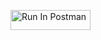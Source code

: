 [<img src="https://run.pstmn.io/button.svg" alt="Run In Postman" style="width: 128px; height: 32px;">](https://god.gw.postman.com/run-collection/33923927-de087680-c015-44ba-ba76-dc915bc99af5?action=collection%2Ffork&source=rip_markdown&collection-url=entityId%3D33923927-de087680-c015-44ba-ba76-dc915bc99af5%26entityType%3Dcollection%26workspaceId%3D1699254e-412f-4c9c-a4e2-9e9bb4d044ef)
